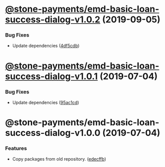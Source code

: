 # [@stone-payments/emd-basic-loan-success-dialog-v1.0.2](https://github.com/stone-payments/emerald-web-framework/compare/@stone-payments/emd-basic-loan-success-dialog-v1.0.1...@stone-payments/emd-basic-loan-success-dialog-v1.0.2) (2019-09-05)


### Bug Fixes

* Update dependencies ([4df5cdb](https://github.com/stone-payments/emerald-web-framework/commit/4df5cdb))

# [@stone-payments/emd-basic-loan-success-dialog-v1.0.1](https://github.com/stone-payments/emerald-web-framework/compare/@stone-payments/emd-basic-loan-success-dialog-v1.0.0...@stone-payments/emd-basic-loan-success-dialog-v1.0.1) (2019-07-04)


### Bug Fixes

* Update dependencies ([95ac1cd](https://github.com/stone-payments/emerald-web-framework/commit/95ac1cd))

# @stone-payments/emd-basic-loan-success-dialog-v1.0.0 (2019-07-04)


### Features

* Copy packages from old repository. ([edecffb](https://github.com/stone-payments/emerald-web-framework/commit/edecffb))
